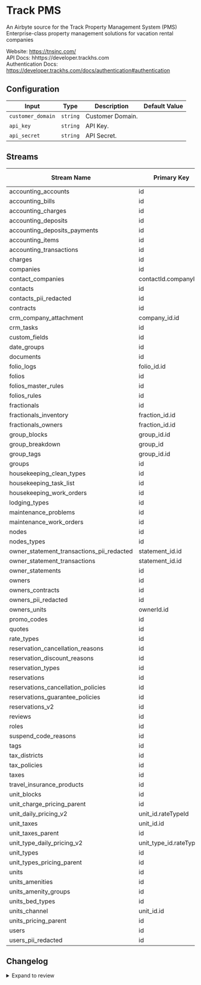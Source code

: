 # Track PMS
An Airbyte source for the Track Property Management System (PMS)  
Enterprise-class property management solutions for vacation rental companies  

Website: https://tnsinc.com/  
API Docs: hhttps://developer.trackhs.com  
Authentication Docs: https://developer.trackhs.com/docs/authentication#authentication  

## Configuration

| Input | Type | Description | Default Value |
|-------|------|-------------|---------------|
| `customer_domain` | `string` | Customer Domain.  |  |
| `api_key` | `string` | API Key.  |  |
| `api_secret` | `string` | API Secret.  |  |

## Streams
| Stream Name | Primary Key | Pagination | Supports Full Sync | Supports Incremental |
|-------------|-------------|------------|---------------------|----------------------|
| accounting_accounts | id | DefaultPaginator | ✅ |  ❌  |
| accounting_bills | id | DefaultPaginator | ✅ |  ❌  |
| accounting_charges | id | DefaultPaginator | ✅ |  ❌  |
| accounting_deposits | id | DefaultPaginator | ✅ |  ❌  |
| accounting_deposits_payments | id | DefaultPaginator | ✅ |  ❌  |
| accounting_items | id | DefaultPaginator | ✅ |  ❌  |
| accounting_transactions | id | DefaultPaginator | ✅ |  ❌  |
| charges | id | DefaultPaginator | ✅ |  ❌  |
| companies | id | DefaultPaginator | ✅ |  ✅  |
| contact_companies | contactId.companyId | DefaultPaginator | ✅ |  ❌  |
| contacts | id | DefaultPaginator | ✅ |  ✅  |
| contacts_pii_redacted | id | DefaultPaginator | ✅ |  ✅  |
| contracts | id | DefaultPaginator | ✅ |  ❌  |
| crm_company_attachment | company_id.id | DefaultPaginator | ✅ |  ❌  |
| crm_tasks | id | DefaultPaginator | ✅ |  ❌  |
| custom_fields | id | DefaultPaginator | ✅ |  ❌  |
| date_groups | id | DefaultPaginator | ✅ |  ❌  |
| documents | id | DefaultPaginator | ✅ |  ❌  |
| folio_logs | folio_id.id | DefaultPaginator | ✅ |  ❌  |
| folios | id | DefaultPaginator | ✅ |  ❌  |
| folios_master_rules | id | DefaultPaginator | ✅ |  ❌  |
| folios_rules | id | DefaultPaginator | ✅ |  ❌  |
| fractionals | id | DefaultPaginator | ✅ |  ❌  |
| fractionals_inventory | fraction_id.id | DefaultPaginator | ✅ |  ❌  |
| fractionals_owners | fraction_id.id | DefaultPaginator | ✅ |  ❌  |
| group_blocks | group_id.id | DefaultPaginator | ✅ |  ❌  |
| group_breakdown | group_id | DefaultPaginator | ✅ |  ❌  |
| group_tags | group_id.id | DefaultPaginator | ✅ |  ❌  |
| groups | id | DefaultPaginator | ✅ |  ❌  |
| housekeeping_clean_types | id | DefaultPaginator | ✅ |  ❌  |
| housekeeping_task_list | id | DefaultPaginator | ✅ |  ❌  |
| housekeeping_work_orders | id | DefaultPaginator | ✅ |  ✅  |
| lodging_types | id | DefaultPaginator | ✅ |  ❌  |
| maintenance_problems | id | DefaultPaginator | ✅ |  ❌  |
| maintenance_work_orders | id | DefaultPaginator | ✅ |  ✅  |
| nodes | id | DefaultPaginator | ✅ |  ❌  |
| nodes_types | id | DefaultPaginator | ✅ |  ❌  |
| owner_statement_transactions_pii_redacted | statement_id.id | DefaultPaginator | ✅ |  ❌  |
| owner_statement_transactions | statement_id.id | DefaultPaginator | ✅ |  ❌  |
| owner_statements | id | DefaultPaginator | ✅ |  ❌  |
| owners | id | DefaultPaginator | ✅ |  ✅  |
| owners_contracts | id | DefaultPaginator | ✅ |  ❌  |
| owners_pii_redacted | id | DefaultPaginator | ✅ |  ✅  |
| owners_units | ownerId.id | DefaultPaginator | ✅ |  ❌  |
| promo_codes | id | DefaultPaginator | ✅ |  ❌  |
| quotes | id | DefaultPaginator | ✅ |  ❌  |
| rate_types | id | DefaultPaginator | ✅ |  ❌  |
| reservation_cancellation_reasons | id | DefaultPaginator | ✅ |  ❌  |
| reservation_discount_reasons | id | DefaultPaginator | ✅ |  ❌  |
| reservation_types | id | DefaultPaginator | ✅ |  ❌  |
| reservations | id | DefaultPaginator | ✅ |  ✅  |
| reservations_cancellation_policies | id | DefaultPaginator | ✅ |  ❌  |
| reservations_guarantee_policies | id | DefaultPaginator | ✅ |  ❌  |
| reservations_v2 | id | DefaultPaginator | ✅ |  ✅  |
| reviews | id | DefaultPaginator | ✅ |  ❌  |
| roles | id | DefaultPaginator | ✅ |  ❌  |
| suspend_code_reasons | id | DefaultPaginator | ✅ |  ❌  |
| tags | id | DefaultPaginator | ✅ |  ❌  |
| tax_districts | id | DefaultPaginator | ✅ |  ❌  |
| tax_policies | id | DefaultPaginator | ✅ |  ❌  |
| taxes | id | DefaultPaginator | ✅ |  ❌  |
| travel_insurance_products | id | DefaultPaginator | ✅ |  ❌  |
| unit_blocks | id | DefaultPaginator | ✅ |  ❌  |
| unit_charge_pricing_parent | id | DefaultPaginator | ✅ |  ❌  |
| unit_daily_pricing_v2 | unit_id.rateTypeId | DefaultPaginator | ✅ |  ❌  |
| unit_taxes | unit_id.id | DefaultPaginator | ✅ |  ❌  |
| unit_taxes_parent | id | DefaultPaginator | ✅ |  ✅  |
| unit_type_daily_pricing_v2 | unit_type_id.rateTypeId | DefaultPaginator | ✅ |  ❌  |
| unit_types | id | DefaultPaginator | ✅ |  ❌  |
| unit_types_pricing_parent | id | DefaultPaginator | ✅ |  ❌  |
| units | id | DefaultPaginator | ✅ |  ✅  |
| units_amenities | id | DefaultPaginator | ✅ |  ❌  |
| units_amenity_groups | id | DefaultPaginator | ✅ |  ❌  |
| units_bed_types | id | DefaultPaginator | ✅ |  ❌  |
| units_channel | unit_id.id | DefaultPaginator | ✅ |  ❌  |
| units_pricing_parent | id | DefaultPaginator | ✅ |  ✅  |
| users | id | DefaultPaginator | ✅ |  ❌  |
| users_pii_redacted | id | DefaultPaginator | ✅ |  ❌  |

## Changelog

<details>
  <summary>Expand to review</summary>

| Version          | Date       | Subject        |
|------------------|------------|----------------|
| 0.1.1 | 2025-01-16 | Fix housekeeping_work_orders incremental field; add reservations endpoint |
| 0.1.0 | 2025-01-16 | Move kebab case streams to snake case; alphabetize streams |
| 0.0.1 | 2024-10-18 | Initial release by [@blakeflei](https://github.com/blakeflei) via Connector Builder|
</details>
